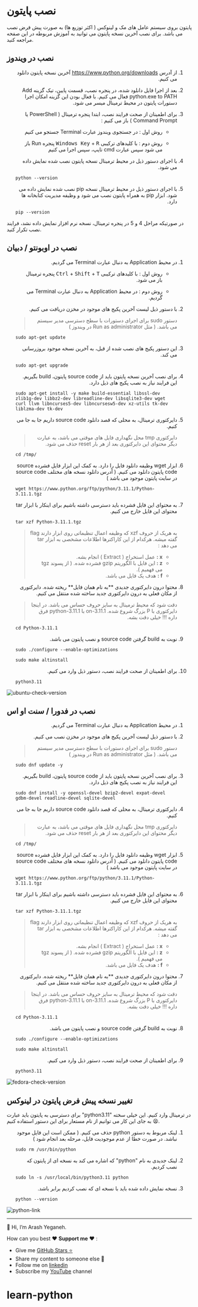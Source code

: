 # نصب پایتون

پایتون بروی سیستم عامل های مک و لینوکس ( اکثر توزیع ها) به صورت پیش فرض نصب می باشد. برای نصب آخرین نسخه پایتون می توانید به آموزش مربوطه در این صفحه مراجعه کنید.

## نصب در ویندوز

<ol dir="rtl">
	<li>
		<p>از آدرس <a href="https://www.python.org/downloads">https://www.python.org/downloads</a> آخرین نسخه پایتون دانلود می کنیم.</p>
	</li>
	<li>
		<p>
		بعد از اجرا فایل دانلود شده، در پنجره نصب، قسمت پایین، تیک گزینه Add python.exe to PATH فعال می کنیم. با فعال بودن این گزینه امکان اجرا دستورات پایتون در محیط ترمینال میسر می شود.
		</p>
	</li>
	<li>
		<p>برای اطمینان از صحت فرایند نصب، ابتدا پنجره ترمینال ( PowerShell یا Command Prompt ) باز می کنیم :</p>
		<ul dir="rtl">
			<li>
				<p>روش اول : در جستجوی ویندوز عبارت Terminal جستجو می کنیم</p>
			</li>
			<li>
				<p>روش دوم : با کلیدهای ترکیبی <kbd>Windows Key</kbd> + <kbd>R</kbd> پنجره Run باز می شود سپس عبارت cmd تایپ، سپس اجرا می کنیم</p>
			</li>
		</ul>
	</li>
	<li>
		<p >با اجرای دستور ذیل در محیط ترمینال نسخه پایتون نصب شده نمایش داده می شود.</p>
        <div dir="ltr" align="left">
            <pre><code>python --version</code></pre>
        </div>
	</li>
	<li>
		<p>با اجرای دستور ذیل در محیط ترمینال نسخه pip نصب شده نمایش داده می شود. ابزار pip به همراه پایتون نصب می شود و وظیفه مدیریت کتابخانه ها دارد.</p>
        <div dir="ltr" align="left">
            <pre><code>pip --version</code></pre>
        </div>
	</li>
</ol>




در صورتیکه مراحل 4 و 5 در پنجره ترمینال، نسخه نرم افزار نمایش داده نشد، فرایند نصب تکرار کنید.

## نصب در اوبونتو / دبیان

<ol dir="rtl">
<li>
	<p>
	در محیط Application به دنبال عبارت Terminal می گردیم.
	</p>
	<ul dir="rtl">
		<li>
			<p>
				روش اول : با کلیدهای ترکیبی <kbd>Ctrl</kbd> + <kbd>Shift</kbd> + <kbd>T</kbd> پنجره ترمینال باز می شود.
			</p>
		</li>
		<li>
			<p>
			روش دوم : در محیط Application به دنبال عبارت Terminal می گردیم.
			</p>
		</li>
	</ul>
</li>
<li>
	<p>
		با دستور ذیل لیست آخرین پکیج های موجود در مخزن دریافت می کنیم.
	</p>
	<blockquote>
	دستور sudo برای اجرای دستورات با سطح دسترسی مدیر سیستم می باشد. ( مثل Run as administrator در ویندوز )
	</blockquote>
	<div dir="ltr" align="left">
		<pre><code>sudo apt-get update</code></pre>
	</div>
</li>
<li>
	<p>
		این دستور پکیج های نصب شده از قبل، به آخرین نسخه موجود بروزرسانی می کند.
	</p>
	<div dir="ltr" align="left">
		<pre><code>sudo apt-get upgrade</code></pre>
	</div>
</li>
<li>
	<p>
		برای نصب آخرین نسخه پایتون باید از source code پایتون، build بگیریم. این فرایند نیاز به نصب پکیج های ذیل دارد.
	</p>
	<div dir="ltr" align="left">
		<pre><code>sudo apt-get install -y make build-essential libssl-dev zlib1g-dev libbz2-dev libreadline-dev libsqlite3-dev wget curl llvm libncurses5-dev libncursesw5-dev xz-utils tk-dev liblzma-dev tk-dev</code></pre>
	</div>
</li>
<li>
	<p>
		دایرکتوری ترمینال، به محلی که قصد دانلود source code داریم جا به جا می کنیم.
	</p>
	<blockquote>
		دایرکتوری tmp محل نگهداری فایل های موقتی می باشد، به عبارت دیگر محتوای این دایرکتوری بعد از هر بار reset حذف می شود.
	</blockquote>
	<div dir="ltr" align="left">
		<pre><code>cd /tmp/</code></pre>
	</div>
</li>
<li>
	<p>
		ابزار wget وظیفه دانلود فایل را دارد. به کمک این ابزار فایل فشرده source code پایتون دانلود می کنیم. ( آدرس دانلود نسخه های مختلف source code در سایت پایتون موجود می باشد )
	</p>
	<div dir="ltr" align="left">
		<pre><code>wget https://www.python.org/ftp/python/3.11.1/Python-3.11.1.tgz</code></pre>
	</div>
</li>
<li>
	<p>
		به محتوای این فایل فشرده باید دسترسی داشته باشیم برای اینکار با ابزار tar محتوای این فایل خارج می کنیم.
	</p>
	<div dir="ltr" align="left">
		<pre><code>tar xzf Python-3.11.1.tgz</code></pre>
	</div>
	<blockquote>
		<p>
			به هریک از حروف xzf که وظیفه اعمال تنظیماتی روی ابزار دارند flag گفته میشه. هرکدام از این کاراکترها اطلاعات مشخصی به ابزار tar می دهد :
		</p>
		<ul dir="rtl">
			<li>
				<strong>x :</strong> عمل استخراج ( Extract ) انجام بشه.
			</li>
			<li>
				<strong>z :</strong> این فایل با الگوریتم gzip فشرده شده. ( از پسوند tgz می فهمیم ).
			</li>
			<li>
				<strong>f :</strong> هدف یک فایل می باشد.
			</li>
		</ul>
	</blockquote>
</li>
<li>
	<p>
		محتوا درون دایرکتوری جدیدی **به نام همان فایل** ریخته شده. دایرکتوری از مکان فعلی به درون دایرکتوری جدید ساخته شده منتقل می کنیم.
	</p>
	<blockquote>
		<p>
			دقت شود که محیط ترمینال به سایز حروف حساس می باشد. در اینجا دایرکتوری با P بزرگ شروع شده.
on-3.11.1 با python-3.11.1 فرق داره !!! خیلی دقت بشه.
		</p>
	</blockquote>
	<div dir="ltr" align="left">
		<pre><code>cd Python-3.11.1</code></pre>
	</div>
</li>
<li>
	<p>
		نوبت به build گرفتن source code و نصب پایتون می باشد.
	</p>
	<div dir="ltr" align="left">
		<pre><code>sudo ./configure --enable-optimizations</code></pre>
	</div>
	<div dir="ltr" align="left">
		<pre><code>sudo make altinstall</code></pre>
	</div>
</li>
<li>
	<p>
		برای اطمینان از صحت فرایند نصب، دستور ذیل وارد می کنیم.
	</p>
	<div dir="ltr" align="left">
		<pre><code>python3.11</code></pre>
	</div>
</li>
</ol>

![ubuntu-check-version](img/ubuntu-check-version.PNG)

## نصب در فدورا / سنت او اس

<ol dir="rtl">
<li>
	<p>
		در محیط Application به دنبال عبارت Terminal می گردیم.
	</p>
</li>
<li>
	<p>
		با دستور ذیل لیست آخرین پکیج های موجود در مخزن نصب می کنیم.
	</p>
	<blockquote>
	دستور sudo برای اجرای دستورات با سطح دسترسی مدیر سیستم می باشد. ( مثل Run as administrator در ویندوز )
	</blockquote>
	<div dir="ltr" align="left">
		<pre><code>sudo dnf update -y</code></pre>
	</div>
</li>
<li>
	<p>
		برای نصب آخرین نسخه پایتون باید از source code پایتون، build بگیریم. این فرایند نیاز به نصب پکیج های ذیل دارد.
	</p>
	<div dir="ltr" align="left">
		<pre><code>sudo dnf install -y openssl-devel bzip2-devel expat-devel gdbm-devel readline-devel sqlite-devel</code></pre>
	</div>
</li>
<li>
	<p>
	دایرکتوری ترمینال، به محلی که قصد دانلود source code داریم جا به جا می کنیم.
	</p>
	<blockquote>
	دایرکتوری tmp محل نگهداری فایل های موقتی می باشد، به عبارت دیگر محتوای این دایرکتوری بعد از هر بار reset حذف می شود.
	</blockquote>
	<div dir="ltr" align="left">
		<pre><code>cd /tmp/</code></pre>
	</div>
</li>
<li>
	<p>
	ابزار wget وظیفه دانلود فایل را دارد. به کمک این ابزار فایل فشرده source code پایتون دانلود می کنیم. ( آدرس دانلود نسخه های مختلف source code در سایت پایتون موجود می باشد )
	</p>
	<div dir="ltr" align="left">
		<pre><code>wget https://www.python.org/ftp/python/3.11.1/Python-3.11.1.tgz</code></pre>
	</div>
</li>
<li>
	<p>
	به محتوای این فایل فشرده باید دسترسی داشته باشیم برای اینکار با ابزار tar محتوای این فایل خارج می کنیم.
	</p>
	<div dir="ltr" align="left">
		<pre><code>tar xzf Python-3.11.1.tgz</code></pre>
	</div>
	<blockquote>
		<p>
			به هریک از حروف xzf که وظیفه اعمال تنظیماتی روی ابزار دارند flag گفته میشه. هرکدام از این کاراکترها اطلاعات مشخصی به ابزار tar می دهد :
		</p>
		<ul dir="rtl">
			<li>
				<strong>x :</strong> عمل استخراج ( Extract ) انجام بشه.
			</li>
			<li>
				<strong>z :</strong> این فایل با الگوریتم gzip فشرده شده. ( از پسوند tgz می فهمیم ).
			</li>
			<li>
				<strong>f :</strong> هدف یک فایل می باشد.
			</li>
		</ul>
	</blockquote>
</li>
<li>
	<p>
		محتوا درون دایرکتوری جدیدی **به نام همان فایل** ریخته شده. دایرکتوری از مکان فعلی به درون دایرکتوری جدید ساخته شده منتقل می کنیم.
	</p>
	<blockquote>
		<p>
			دقت شود که محیط ترمینال به سایز حروف حساس می باشد. در اینجا دایرکتوری با P بزرگ شروع شده.
on-3.11.1 با python-3.11.1 فرق داره !!! خیلی دقت بشه.
		</p>
	</blockquote>
	<div dir="ltr" align="left">
		<pre><code>cd Python-3.11.1</code></pre>
	</div>
</li>
<li>
	<p>
		نوبت به build گرفتن source code و نصب پایتون می باشد.
	</p>
	<div dir="ltr" align="left">
		<pre><code>sudo ./configure --enable-optimizations</code></pre>
	</div>
	<div dir="ltr" align="left">
		<pre><code>sudo make altinstall</code></pre>
	</div>
</li>
<li>
	<p>
		برای اطمینان از صحت فرایند نصب، دستور ذیل وارد می کنیم.
	</p>
	<div dir="ltr" align="left">
		<pre><code>python3.11</code></pre>
	</div>
</li>
</ol>

![fedora-check-version](img/fedora-check-version.PNG)

## تغییر نسخه پیش فرض پایتون در لینوکس

برای دسترسی به پایتون باید عبارت "python3.11" در ترمینال وارد کنیم. این خیلی سخته :tired_face: به جای این کار می توانیم از نام مستعار برای این دستور استفاده کنیم.

<ol dir="rtl">
<li>
	<p>
		لینک مربوط به دستور python حذف می کنیم. ( ممکن است این فایل موجود نباشد. در صورت خطا از عدم موجودیت فایل، مرحله بعد انجام شود )
	</p>
	<div dir="ltr" align="left">
		<pre><code>sudo rm /usr/bin/python</code></pre>
	</div>
</li>
<li>
	<p>
		لینک جدیدی به نام "python" که اشاره می کند به نسخه ای از پایتون که نصب کردیم.
	</p>
	<div dir="ltr" align="left">
		<pre><code>sudo ln -s /usr/local/bin/python3.11 python</code></pre>
	</div>
</li>
<li>
	<p>
		نسخه نمایش داده شده باید با نسخه ای که نصب کردیم برابر باشد.
	</p>
	<div dir="ltr" align="left">
		<pre><code>python --version</code></pre>
	</div>
</li>
</ol>

![python-link](img/python-link.PNG)

------

👋 Hi, I’m Arash Yeganeh.

How can you best ❤️ **Support me** ❤️  :

- Give me  [GitHub Stars ⭐](https://github.com/arashyeganeh) 
- Share my content to someone else 👀
- Follow me on [linkedin](https://www.linkedin.com/in/arash-yeganeh)
- Subscribe my [YouTube](https://www.youtube.com/channel/UCUuojnAmPiklBpAeBmHE4Aw) channel
# learn-python
